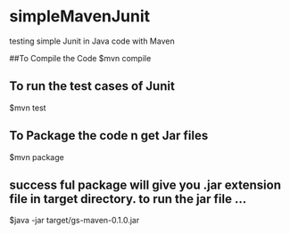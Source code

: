 # simpleMavenJunit
testing simple Junit in Java code with Maven

##To Compile the Code
$mvn compile

## To run the test cases of Junit
$mvn test

## To Package the code n get Jar files 
$mvn package

## success ful package will give you .jar extension file in target directory. to run the jar file ...
$java -jar target/gs-maven-0.1.0.jar

